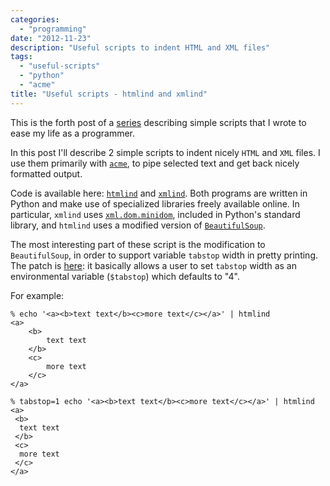 ```yaml
---
categories:
  - "programming"
date: "2012-11-23"
description: "Useful scripts to indent HTML and XML files"
tags:
  - "useful-scripts"
  - "python"
  - "acme"
title: "Useful scripts - htmlind and xmlind"
---
```


This is the forth post of a [series][1] describing simple scripts that
I wrote to ease my life as a programmer.

In this post I'll describe 2 simple scripts to indent nicely `HTML`
and `XML` files. I use them primarily with [`acme`][2], to pipe
selected text and get back nicely formatted output.

Code is available here: [`htmlind`][3] and [`xmlind`][4]. Both programs are written in Python and make use of specialized libraries freely available online. In particular, `xmlind` uses [`xml.dom.minidom`][6], included in Python's standard library, and `htmlind` uses a modified version of [`BeautifulSoup`][5].

The most interesting part of these script is the modification to `BeautifulSoup`, in order to support variable `tabstop` width in pretty printing. The patch is [here][7]: it basically allows a user to set `tabstop` width as an environmental variable (`$tabstop`) which defaults to "4".

For example:

    % echo '<a><b>text text</b><c>more text</c></a>' | htmlind
    <a>
        <b>
            text text
        </b>
        <c>
            more text
        </c>
    </a>

    % tabstop=1 echo '<a><b>text text</b><c>more text</c></a>' | htmlind
    <a>
     <b>
      text text
     </b>
     <c>
      more text
     </c>
    </a>

   [1]: /blog/tag/useful-scripts/
   [2]: http://acme.cat-v.org/
   [3]: https://github.com/lbolla/cmd/blob/master/htmlind
   [4]: https://github.com/lbolla/cmd/blob/master/xmlind
   [5]: https://github.com/lbolla/cmd/blob/master/pylib/BeautifulSoup.py
   [6]: http://docs.python.org/2/library/xml.dom.minidom.html
   [7]: https://github.com/lbolla/cmd/commit/0079356bab483b5739748e170f4c6bedef0e5b84
